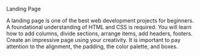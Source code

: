 Landing Page

A landing page is one of the best web development projects for
beginners. A foundational understanding of HTML and CSS is
required. You will learn how to add columns, divide sections,
arrange items, add headers, footers. Create an impressive page
using your creativity. It is important to pay attention to the
alignment, the padding, the color palette, and boxes.